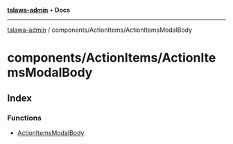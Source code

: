 [**talawa-admin**](../../../README.md) • **Docs**

***

[talawa-admin](../../../modules.md) / components/ActionItems/ActionItemsModalBody

# components/ActionItems/ActionItemsModalBody

## Index

### Functions

- [ActionItemsModalBody](functions/ActionItemsModalBody.md)
